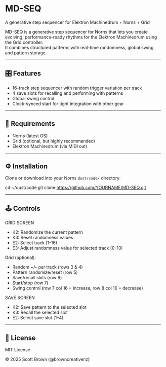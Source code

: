 # MD-SEQ
A generative step sequencer for Elektron Machinedrum + Norns + Grid

MD-SEQ is a generative step sequencer for Norns that lets you create evolving, performance-ready rhythms for the Elektron Machinedrum using the Grid controller.  
It combines structured patterns with real-time randomness, global swing, and pattern storage.

---

## 🎛 Features
- 16-track step sequencer with random trigger variation per track  
- 4 save slots for recalling and performing with patterns  
- Global swing control  
- Clock-synced start for tight integration with other gear  

---

## 🧠 Requirements
- Norns (latest OS)
- Grid (optional, but highly recommended)
- Elektron Machinedrum (via MIDI out)

---

## ⚙️ Installation
Clone or download into your Norns `dust/code/` directory:

cd ~/dust/code
git clone https://github.com/YOURNAME/MD-SEQ.git

---

## 🕹 Controls

GRID SCREEN

- K2: Randomize the current pattern
- K3: Reset randomness values
- E2: Select track (1–16)
- E3: Adjust randomness value for selected track (0–10)

Grid (optional):

- Random +/– per track (rows 3 & 4)
- Pattern randomize/reset (row 5)
- Save/recall slots (row 6)
- Start/stop (row 7)
- Swing control (row 7 col 16 = increase, row 8 col 16 = decrease)

SAVE SCREEN

- K2: Save pattern to the selected slot
- K3: Recall the selected slot
- E2: Select save slot (1–4)

---

## 🧾 License

MIT License

© 2025 Scott Brown (@browncreativenz)
